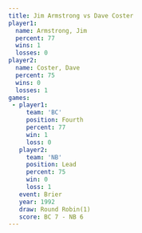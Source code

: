 ```yaml
---
title: Jim Armstrong vs Dave Coster
player1:              
  name: Armstrong, Jim
  percent: 77         
  wins: 1             
  losses: 0           
player2:              
  name: Coster, Dave  
  percent: 75         
  wins: 0             
  losses: 1           
games:
 - player1:          
     team: 'BC'      
     position: Fourth
     percent: 77     
     win: 1          
     loss: 0         
   player2:        
     team: 'NB'    
     position: Lead
     percent: 75   
     win: 0        
     loss: 1       
   event: Brier        
   year: 1992          
   draw: Round Robin(1)
   score: BC 7 - NB 6  
---
```

